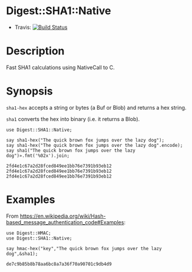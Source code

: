 Digest::SHA1::Native
=======
* Travis: [![Build Status](https://travis-ci.org/bduggan/p6-digest-sha1-native.svg)](https://travis-ci.org/bduggan/p6-digest-sha1-native)

Description
===========
Fast SHA1 calculations using NativeCall to C.

Synopsis
========
`sha1-hex` accepts a string or bytes (a Buf or Blob) and returns a hex string.

`sha1` converts the hex into binary (i.e. it returns a Blob).

```
use Digest::SHA1::Native;

say sha1-hex("The quick brown fox jumps over the lazy dog");
say sha1-hex("The quick brown fox jumps over the lazy dog".encode);
say sha1("The quick brown fox jumps over the lazy dog")».fmt('%02x').join;
```

```
2fd4e1c67a2d28fced849ee1bb76e7391b93eb12
2fd4e1c67a2d28fced849ee1bb76e7391b93eb12
2fd4e1c67a2d28fced849ee1bb76e7391b93eb12
```


Examples
========
From <https://en.wikipedia.org/wiki/Hash-based_message_authentication_code#Examples>:
```
use Digest::HMAC;
use Digest::SHA1::Native;

say hmac-hex("key","The quick brown fox jumps over the lazy dog",&sha1);

```

`de7c9b85b8b78aa6bc8a7a36f70a90701c9db4d9`

